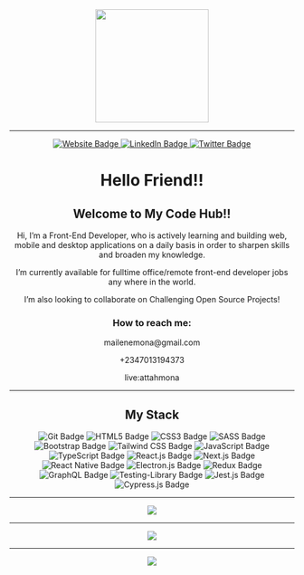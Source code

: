 <div id="header" align="center">
  <img src="https://media.giphy.com/media/jRf5fsn8G6YaogAWxn/giphy.gif" width="200"/>
</div>

---

<div id="socials" align="center">
  <a href="https://mikeattah.com/">
    <img src="https://img.shields.io/badge/Website-mikeattah-1da1f2.svg?&style=plastic&logo=website" alt="Website Badge"/>
  </a>
  <a href="https://www.linkedin.com/in/mikeattah/">
    <img src="https://img.shields.io/badge/LinkedIn-mikeattah-1da1f2.svg?&style=plastic&logo=linkedin" alt="LinkedIn Badge"/>
  </a>
  <a href="https://twitter.com/mikeattahh">
    <img src="https://img.shields.io/badge/Twitter-mikeattahh-1da1f2.svg?&style=plastic&logo=twitter" alt="Twitter Badge"/>
  </a>
</div>
<h1 align="center">Hello Friend!!</h1>
<!-- <div align="center">
  <img src="https://media.giphy.com/media/fvx95jkua5th3YeThr/giphy.gif" width="600" height="450"/>
</div> -->

<div align="center">
  <h2>Welcome to My Code Hub!!</h2>
  <p>Hi, I’m a Front-End Developer, who is actively learning and building web, mobile and desktop applications on a daily basis in order to sharpen skills and broaden my knowledge.</p>
  <p>I’m currently available for fulltime office/remote front-end developer jobs any where in the world.</p>
  <p>I’m also looking to collaborate on Challenging Open Source Projects!</p>
  <h3>How to reach me:</h3>
  <p>mailenemona@gmail.com</p>
  <p>+2347013194373</p>
  <p>live:attahmona</p>
</div>

---

<div align="center">
  <h2>My Stack</h2>
  <img src="https://img.shields.io/badge/Git-1da1f2.svg?&style=plastic&color=blue&logo=git" alt="Git Badge"/>
  <img src="https://img.shields.io/badge/HTML5-1da1f2.svg?&style=plastic&color=blue&logo=html5" alt="HTML5 Badge"/>
  <img src="https://img.shields.io/badge/CSS3-1da1f2.svg?&style=plastic&color=blue&logo=css3" alt="CSS3 Badge"/>
  <img src="https://img.shields.io/badge/SASS-1da1f2.svg?&style=plastic&color=blue&logo=sass" alt="SASS Badge"/>
  <img src="https://img.shields.io/badge/Bootstrap-1da1f2.svg?&style=plastic&color=blue&logo=bootstrap" alt="Bootstrap Badge"/>
  <img src="https://img.shields.io/badge/TailwindCSS-1da1f2.svg?&style=plastic&color=blue&logo=tailwindcss" alt="Tailwind CSS Badge"/>
  <img src="https://img.shields.io/badge/JavaScript-1da1f2.svg?&style=plastic&color=blue&logo=javascript" alt="JavaScript Badge"/>
  <img src="https://img.shields.io/badge/TypeScript-1da1f2.svg?&style=plastic&color=blue&logo=typescript" alt="TypeScript Badge"/>
  <img src="https://img.shields.io/badge/React.js-1da1f2.svg?&style=plastic&color=blue&logo=react" alt="React.js Badge"/>
  <img src="https://img.shields.io/badge/Next.js-1da1f2.svg?&style=plastic&color=blue&logo=nextdotjs" alt="Next.js Badge"/>
  <img src="https://img.shields.io/badge/ReactNative-1da1f2.svg?&style=plastic&color=blue&logo=reactnative" alt="React Native Badge"/>
  <img src="https://img.shields.io/badge/Electron.js-1da1f2.svg?&style=plastic&color=blue&logo=electron" alt="Electron.js Badge"/>
  <img src="https://img.shields.io/badge/Redux-1da1f2.svg?&style=plastic&color=blue&logo=redux" alt="Redux Badge"/>
  <img src="https://img.shields.io/badge/GraphQL-1da1f2.svg?&style=plastic&color=blue&logo=graphql" alt="GraphQL Badge"/>
  <img src="https://img.shields.io/badge/TestingLibrary-1da1f2.svg?&style=plastic&color=blue&logo=testinglibrary" alt="Testing-Library Badge"/>
  <img src="https://img.shields.io/badge/Jest-1da1f2.svg?&style=plastic&color=blue&logo=jest" alt="Jest.js Badge"/>
  <img src="https://img.shields.io/badge/Cypress-1da1f2.svg?&style=plastic&color=blue&logo=cypress" alt="Cypress.js Badge"/>
</div>

---

<div align="center">
  <a href="https://git.io/streak-stats">
    <img align="center" src="http://github-readme-streak-stats.herokuapp.com?user=mikeattah&theme=radical&date_format=M%20j%5B%2C%20Y%5D" />
  </a>
</div>

---

<div align="center">
  <a href="https://github.com/anuraghazra/github-readme-stats">
    <img align="center" src="https://github-readme-stats.vercel.app/api?username=mikeattah&show_icons=true&theme=radical" />
  </a>
</div>

---

<div align="center">
  <a href="https://github.com/anuraghazra/github-readme-stats">
    <img align="center" src="https://github-readme-stats.vercel.app/api/top-langs/?username=mikeattah&show_icons=true&theme=radical" />
  </a>
</div>

<!---
mikeattah/mikeattah is a ✨ special ✨ repository because its `README.md` (this file) appears on your GitHub profile.
You can click the Preview link to take a look at your changes.
--->
